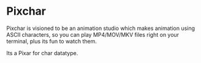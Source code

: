 # Pixchar

Pixchar is visioned to be an animation studio which makes animation using ASCII characters, so you can play MP4/MOV/MKV files right on your terminal, plus its fun to watch them.

Its a Pixar for char datatype.
